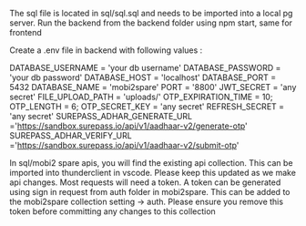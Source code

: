 
The sql file is located in sql/sql.sql and needs to be imported into a local pg server.
Run the backend from the backend folder using npm start, same for frontend

Create a .env file in backend with following values :

DATABASE_USERNAME = 'your db username'
DATABASE_PASSWORD = 'your db password'
DATABASE_HOST = 'localhost'
DATABASE_PORT = 5432
DATABASE_NAME = 'mobi2spare'
PORT = '8800'
JWT_SECRET = 'any secret'
FILE_UPLOAD_PATH = 'uploads/'
OTP_EXPIRATION_TIME = 10;
OTP_LENGTH = 6;
OTP_SECRET_KEY = 'any secret'
REFRESH_SECRET = 'any secret'
SUREPASS_ADHAR_GENERATE_URL ='https://sandbox.surepass.io/api/v1/aadhaar-v2/generate-otp'
SUREPASS_ADHAR_VERIFY_URL ='https://sandbox.surepass.io/api/v1/aadhaar-v2/submit-otp'

In sql/mobi2 spare apis, you will find the existing api collection. This can be imported into thunderclient in vscode. Please keep this updated as we make api changes.
Most requests will need a token. A token can be generated using sign in request from auth folder in mobi2spare.
This can be added to the mobi2spare collection setting -> auth.
Please ensure you remove this token before committing any changes to this collection

